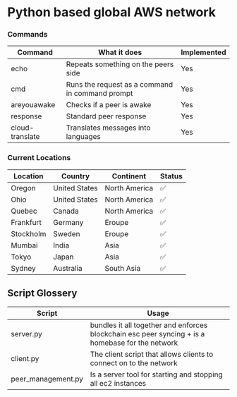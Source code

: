 # Python based global AWS network

### Commands 
|   Command           |             What it does                        |  Implemented  |
|---------------------|-------------------------------------------------|---------------|
| echo                | Repeats something on the peers side             |      Yes      |
| cmd                 | Runs the request as a command in command prompt |      Yes      |
| areyouawake         | Checks if a peer is awake                       |      Yes      |             
| response            | Standard peer response                          |      Yes      |
| cloud-translate     | Translates messages into languages              |      Yes      |

### Current Locations
| Location  | Country       | Continent     | Status             |
|-----------|---------------|---------------|--------------------|
| Oregon    | United States | North America | :white_check_mark: |
| Ohio      | United States | North America | :white_check_mark: |
| Quebec    | Canada        | North America | :white_check_mark: |
| Frankfurt | Germany       | Eroupe        | :white_check_mark: |
| Stockholm | Sweden        | Eroupe        | :white_check_mark: |
| Mumbai    | India         | Asia          | :white_check_mark: |
| Tokyo     | Japan         | Asia          | :white_check_mark: |
| Sydney    | Australia     | South Asia    | :white_check_mark: |


## Script Glossery
| Script             | Usage                                                                                                                                        |
|--------------------|----------------------------------------------------------------------------------------------------------------------------------------------|
| server.py          | bundles it all together and enforces blockchain esc peer syncing + is a homebase for the network                                             |
| client.py          | The client script that allows clients to connect on to the network                                                                           |
| peer_management.py | Is a server tool for starting and stopping all ec2 instances                                                                                 |
